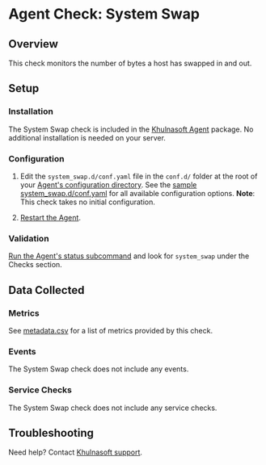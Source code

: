 # Agent Check: System Swap

## Overview

This check monitors the number of bytes a host has swapped in and out.

## Setup

### Installation

The System Swap check is included in the [Khulnasoft Agent][1] package. No additional installation is needed on your server.

### Configuration

1. Edit the `system_swap.d/conf.yaml` file in the `conf.d/` folder at the root of your [Agent's configuration directory][2]. See the [sample system_swap.d/conf.yaml][3] for all available configuration options. **Note**: This check takes no initial configuration.

2. [Restart the Agent][4].

### Validation

[Run the Agent's status subcommand][5] and look for `system_swap` under the Checks section.

## Data Collected

### Metrics

See [metadata.csv][6] for a list of metrics provided by this check.

### Events

The System Swap check does not include any events.

### Service Checks

The System Swap check does not include any service checks.

## Troubleshooting

Need help? Contact [Khulnasoft support][7].

[1]: https://app.khulnasoft.com/account/settings/agent/latest
[2]: https://docs.khulnasoft.com/agent/guide/agent-configuration-files/#agent-configuration-directory
[3]: https://github.com/KhulnaSoft/integrations-core/blob/master/system_swap/khulnasoft_checks/system_swap/data/conf.yaml.example
[4]: https://docs.khulnasoft.com/agent/guide/agent-commands/#start-stop-and-restart-the-agent
[5]: https://docs.khulnasoft.com/agent/guide/agent-commands/#agent-status-and-information
[6]: https://github.com/KhulnaSoft/integrations-core/blob/master/system_swap/metadata.csv
[7]: https://docs.khulnasoft.com/help/
